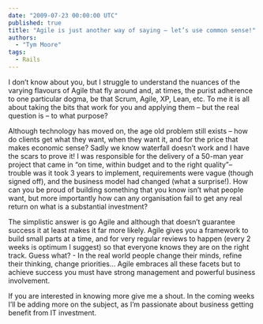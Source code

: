 ```yaml
---
date: "2009-07-23 00:00:00 UTC"
published: true
title: "Agile is just another way of saying – let’s use common sense!"
authors:
  - "Tym Moore"
tags:
  - Rails
---
```


<p>I don&rsquo;t know about you, but I struggle to understand the nuances of the varying flavours of Agile that fly around and, at times, the purist adherence to one particular dogma, be that Scrum, Agile, XP, Lean, etc. To me it is all about taking the bits that work for you and applying them &ndash; but the real question is &ndash; to what purpose?</p>
<p>Although technology has moved on, the age old problem still exists &ndash; how do clients get what they want, when they want it, and for the price that makes economic sense? Sadly we know waterfall doesn&rsquo;t work and I have the scars to prove it! I was responsible for the delivery of a 50-man year project that came in &ldquo;on time, within budget and to the right quality&rdquo;&ndash; trouble was it took 3 years to implement, requirements were vague (though signed off), and the business model had changed (what a surprise!). How can you be proud of building something that you know isn&rsquo;t what people want, but more importantly how can any organisation fail to get any real return on what is a substantial investment?</p>
<p>The simplistic answer is go Agile and although that doesn&rsquo;t guarantee success it at least makes it far more likely. Agile gives you a framework to build small parts at a time, and for very regular reviews to happen (every 2 weeks is optimum I suggest) so that everyone knows they are on the right track. Guess what? - In the real world people change their minds, refine their thinking, change priorities&hellip; Agile embraces all these facets but to achieve success you must have strong management and powerful business involvement.</p>
<p>If you are interested in knowing more give me a shout. In the coming weeks I&rsquo;ll be adding more on the subject, as I&rsquo;m passionate about business getting benefit from IT investment.</p>

